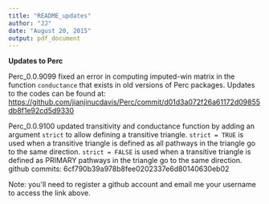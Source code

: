 ```yaml
---
title: "README_updates"
author: "JJ"
date: "August 20, 2015"
output: pdf_document
---
```


**Updates to Perc**

Perc_0.0.9099 fixed an error in computing imputed-win matrix in the function `conductance` that exists in old versions of Perc packages. Updates to the codes can be found at: https://github.com/jianjinucdavis/Perc/commit/d01d3a072f26a61172d09855db8f1e92cd5d9330

Perc_0.0.9100 updated transitivity and conductance function by adding an argument `strict` to allow defining a transitive triangle. `strict = TRUE` is used when a transitive triangle is defined as all pathways in the triangle go to the same direction. `strict = FALSE` is used when a transitive triangle is defined as PRIMARY pathways in the triangle go to the same direction. github commits: 6cf790b39a978b8fee0202337e6d80140630eb02



Note: you'll need to register a github account and email me your username to access the link above.

